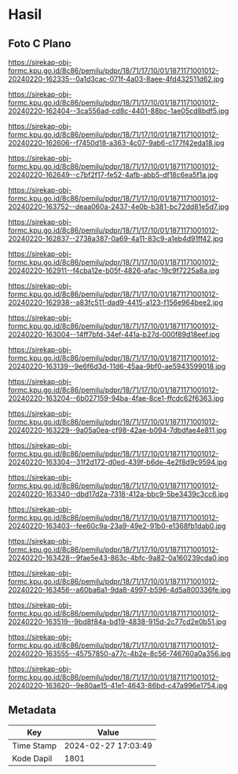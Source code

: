 # Hasil

## Foto C Plano

https://sirekap-obj-formc.kpu.go.id/8c86/pemilu/pdpr/18/71/17/10/01/1871171001012-20240220-162335--0a1d3cac-071f-4a03-8aee-4fd432511d62.jpg

https://sirekap-obj-formc.kpu.go.id/8c86/pemilu/pdpr/18/71/17/10/01/1871171001012-20240220-162404--3ca556ad-cd8c-4401-88bc-1ae05cd8bdf5.jpg

https://sirekap-obj-formc.kpu.go.id/8c86/pemilu/pdpr/18/71/17/10/01/1871171001012-20240220-162606--f7450d18-a363-4c07-9ab6-c177f42eda18.jpg

https://sirekap-obj-formc.kpu.go.id/8c86/pemilu/pdpr/18/71/17/10/01/1871171001012-20240220-162649--c7bf2f17-fe52-4afb-abb5-df18c6ea5f1a.jpg

https://sirekap-obj-formc.kpu.go.id/8c86/pemilu/pdpr/18/71/17/10/01/1871171001012-20240220-163752--deaa060a-2437-4e0b-b381-bc72dd81e5d7.jpg

https://sirekap-obj-formc.kpu.go.id/8c86/pemilu/pdpr/18/71/17/10/01/1871171001012-20240220-162837--2738a387-0a69-4a11-83c9-a1eb4d91ff42.jpg

https://sirekap-obj-formc.kpu.go.id/8c86/pemilu/pdpr/18/71/17/10/01/1871171001012-20240220-162911--f4cba12e-b05f-4826-afac-19c9f7225a8a.jpg

https://sirekap-obj-formc.kpu.go.id/8c86/pemilu/pdpr/18/71/17/10/01/1871171001012-20240220-162938--a83fc511-dad9-4415-a123-f156e964bee2.jpg

https://sirekap-obj-formc.kpu.go.id/8c86/pemilu/pdpr/18/71/17/10/01/1871171001012-20240220-163004--14ff7bfd-34ef-441a-b27d-000f89d18eef.jpg

https://sirekap-obj-formc.kpu.go.id/8c86/pemilu/pdpr/18/71/17/10/01/1871171001012-20240220-163139--9e6f6d3d-11d6-45aa-9bf0-ae5943599018.jpg

https://sirekap-obj-formc.kpu.go.id/8c86/pemilu/pdpr/18/71/17/10/01/1871171001012-20240220-163204--6b027159-94ba-4fae-8ce1-ffcdc62f6363.jpg

https://sirekap-obj-formc.kpu.go.id/8c86/pemilu/pdpr/18/71/17/10/01/1871171001012-20240220-163229--9a05a0ea-cf98-42ae-b094-7dbdfae4e811.jpg

https://sirekap-obj-formc.kpu.go.id/8c86/pemilu/pdpr/18/71/17/10/01/1871171001012-20240220-163304--31f2d172-d0ed-439f-b6de-4e2f8d9c9594.jpg

https://sirekap-obj-formc.kpu.go.id/8c86/pemilu/pdpr/18/71/17/10/01/1871171001012-20240220-163340--dbd17d2a-7318-412a-bbc9-5be3439c3cc6.jpg

https://sirekap-obj-formc.kpu.go.id/8c86/pemilu/pdpr/18/71/17/10/01/1871171001012-20240220-163403--fee60c9a-23a9-49e2-91b0-e1368fb1dab0.jpg

https://sirekap-obj-formc.kpu.go.id/8c86/pemilu/pdpr/18/71/17/10/01/1871171001012-20240220-163428--9fae5e43-863c-4bfc-9a82-0a160239cda0.jpg

https://sirekap-obj-formc.kpu.go.id/8c86/pemilu/pdpr/18/71/17/10/01/1871171001012-20240220-163456--a60ba6a1-9da8-4997-b596-4d5a800336fe.jpg

https://sirekap-obj-formc.kpu.go.id/8c86/pemilu/pdpr/18/71/17/10/01/1871171001012-20240220-163519--9bd8f84a-bd19-4838-915d-2c77cd2e0b51.jpg

https://sirekap-obj-formc.kpu.go.id/8c86/pemilu/pdpr/18/71/17/10/01/1871171001012-20240220-163555--45757850-a77c-4b2e-8c56-746760a0a356.jpg

https://sirekap-obj-formc.kpu.go.id/8c86/pemilu/pdpr/18/71/17/10/01/1871171001012-20240220-163620--9e80ae15-41e1-4643-86bd-c47a996e1754.jpg


## Metadata

| Key        | Value               |
| ---------- | ------------------- |
| Time Stamp | 2024-02-27 17:03:49 |
| Kode Dapil | 1801                |



